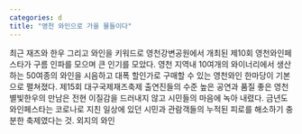 ```yaml
---
categories: d
title: "영천 와인으로 가을 물들이다"
---
```

최근 재즈와 한우 그리고 와인을 키워드로 영천강변공원에서 개최된 제10회 영천와인페스타가 구름 인파를 모으며 큰 인기를 모았다. 영천 지역내 10여개의 와이너리에서 생산하는 50여종의 와인을 시음하고 대폭 할인가로 구매할 수 있는 영천와인 한마당이 기본으로 펼쳐졌다. 제15회 대구국제재즈축제 출연진들의 수준 높은 공연과 품질 좋은 영천별빛한우의 만남은 전현 이질감을 드러내지 않고 시민들의 마음에 녹아 내렸다. 금년도 와인페스타는 코로나로 지친 일상에 있던 시민과 관람객들의 누적된 피로를 해소하기 충분한 축제였다는 것. 외지의 와인